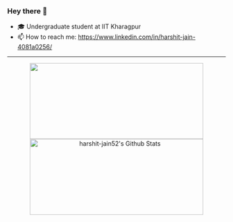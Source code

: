 ### Hey there 👋

- 🎓 Undergraduate student at IIT Kharagpur
- 📫 How to reach me: https://www.linkedin.com/in/harshit-jain-4081a0256/

<hr>
<p align=center>
  <img height="175" width="400" src="https://github-readme-stats-eight-theta.vercel.app/api/top-langs/?username=harshit-jain52&layout=compact&langs_count=8&theme=nightowl"/>
  
  <img height="175" width="400" src="https://github-readme-stats-eight-theta.vercel.app/api?username=harshit-jain52&show_icons=true&theme=nightowl&include_all_commits=true&count_private=true" alt="harshit-jain52's Github Stats"/>
  
</p>
